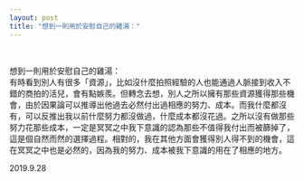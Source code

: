 ```yaml
---
layout: post
title: "想到一則用於安慰自己的雞湯："
---
```


  
&nbsp;
&nbsp;


想到一則用於安慰自己的雞湯：
<br>有時看到別人有很多「資源」，比如沒什麼拍照經驗的人也能通過人脈接到收入不錯的商拍的活兒，會有點嫉羨。但轉念去想，別人之所以擁有那些資源獲得那些機會，由於因果論可以推導出他過去必然付出過相應的努力、成本。而我什麼都沒有，可以反推出我以前什麼努力都沒做過，什麼成本都沒花過。之所以沒有做那些努力花那些成本，一定是冥冥之中我下意識的認為那些不值得我付出而被篩掉了，這是個自然而然的選擇過程。相對的，我在其他方面會獲得別人得不到的機會，這在冥冥之中也是必然的，因為我的努力、成本被我下意識的用在了相應的地方。

2019.9.28